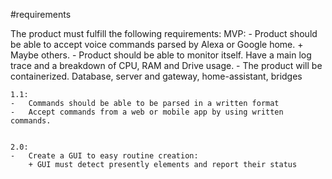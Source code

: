 #requirements

The product must fulfill the following requirements:
    MVP:
    -   Product should be able to accept voice commands parsed by Alexa or Google home.
        + Maybe others.
    -   Product should be able to monitor itself. Have a main log trace and a breakdown of CPU, RAM and Drive usage.
    -   The product will be containerized. Database, server and gateway, home-assistant, bridges
 

    1.1:
    -   Commands should be able to be parsed in a written format
    -   Accept commands from a web or mobile app by using written commands.


    2.0:
    -   Create a GUI to easy routine creation:
        + GUI must detect presently elements and report their status